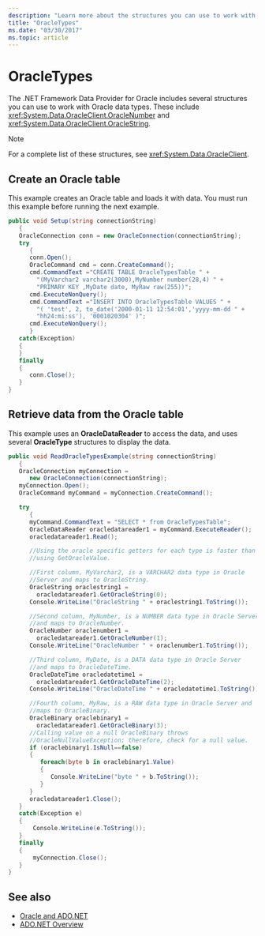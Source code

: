 ```yaml
---
description: "Learn more about the structures you can use to work with Oracle data types, including OracleNumber and OracleString."
title: "OracleTypes"
ms.date: "03/30/2017"
ms.topic: article
---
```

# OracleTypes

The .NET Framework Data Provider for Oracle includes several structures you can use to work with Oracle data types. These include <xref:System.Data.OracleClient.OracleNumber> and <xref:System.Data.OracleClient.OracleString>.

> [!NOTE]
> For a complete list of these structures, see <xref:System.Data.OracleClient>.

## Create an Oracle table

 This example creates an Oracle table and loads it with data. You must run this example before running the next example.

```csharp
public void Setup(string connectionString)
   {
   OracleConnection conn = new OracleConnection(connectionString);
   try
      {
      conn.Open();
      OracleCommand cmd = conn.CreateCommand();
      cmd.CommandText ="CREATE TABLE OracleTypesTable " +
        "(MyVarchar2 varchar2(3000),MyNumber number(28,4) " +
        "PRIMARY KEY ,MyDate date, MyRaw raw(255))";
      cmd.ExecuteNonQuery();
      cmd.CommandText ="INSERT INTO OracleTypesTable VALUES " +
        "( 'test', 2, to_date('2000-01-11 12:54:01','yyyy-mm-dd " +
        "hh24:mi:ss'), '0001020304' )";
      cmd.ExecuteNonQuery();
      }
   catch(Exception)
   {
   }
   finally
   {
      conn.Close();
   }
}
```

## Retrieve data from the Oracle table

 This example uses an **OracleDataReader** to access the data, and uses several **OracleType** structures to display the data.

```csharp
public void ReadOracleTypesExample(string connectionString)
   {
   OracleConnection myConnection =
      new OracleConnection(connectionString);
   myConnection.Open();
   OracleCommand myCommand = myConnection.CreateCommand();

   try
      {
      myCommand.CommandText = "SELECT * from OracleTypesTable";
      OracleDataReader oracledatareader1 = myCommand.ExecuteReader();
      oracledatareader1.Read();

      //Using the oracle specific getters for each type is faster than
      //using GetOracleValue.

      //First column, MyVarchar2, is a VARCHAR2 data type in Oracle
      //Server and maps to OracleString.
      OracleString oraclestring1 =
        oracledatareader1.GetOracleString(0);
      Console.WriteLine("OracleString " + oraclestring1.ToString());

      //Second column, MyNumber, is a NUMBER data type in Oracle Server
      //and maps to OracleNumber.
      OracleNumber oraclenumber1 =
        oracledatareader1.GetOracleNumber(1);
      Console.WriteLine("OracleNumber " + oraclenumber1.ToString());

      //Third column, MyDate, is a DATA data type in Oracle Server
      //and maps to OracleDateTime.
      OracleDateTime oracledatetime1 =
        oracledatareader1.GetOracleDateTime(2);
      Console.WriteLine("OracleDateTime " + oracledatetime1.ToString());

      //Fourth column, MyRaw, is a RAW data type in Oracle Server and
      //maps to OracleBinary.
      OracleBinary oraclebinary1 =
        oracledatareader1.GetOracleBinary(3);
      //Calling value on a null OracleBinary throws
      //OracleNullValueException; therefore, check for a null value.
      if (oraclebinary1.IsNull==false)
      {
         foreach(byte b in oraclebinary1.Value)
         {
            Console.WriteLine("byte " + b.ToString());
         }
      }
      oracledatareader1.Close();
   }
   catch(Exception e)
   {
       Console.WriteLine(e.ToString());
   }
   finally
   {
       myConnection.Close();
   }
}
```

## See also

- [Oracle and ADO.NET](oracle-and-adonet.md)
- [ADO.NET Overview](ado-net-overview.md)
